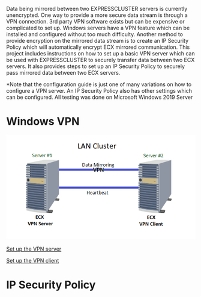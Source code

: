 Data being mirrored between two EXPRESSCLUSTER servers is currently unencrypted. One way to provide a more secure data stream is through a VPN connection. 3rd party VPN software exists but can be expensive or complicated to set up. Windows servers have a VPN feature which can be installed and configured without too much difficulty. Another method to provide encryption on the mirrored data stream is to create an IP Security Policy which will automatically encrypt ECX mirrored communication.  This project includes instructions on how to set up a basic VPN server which can be used with EXPRESSCLUSTER to securely transfer data between two ECX servers. It also provides steps to set up an IP Security Policy to securely pass mirrored data between two ECX servers.   

\*Note that the configuration guide is just one of many variations on how to configure a VPN server. An IP Security Policy also has other settings which can be configured. All testing was done on Microsoft Windows 2019 Server
 

# Windows VPN

![Configuration](ECX%20VPN%20LAN%20Cluster.png)

[Set up the VPN server](https://github.com/EXPRESSCLUSTER/WindowsVPN/blob/master/Set%20up%20VPN%20Server.md)   

[Set up the VPN client](https://github.com/EXPRESSCLUSTER/WindowsVPN/blob/master/Set%20up%20VPN%20client.md)    

# IP Security Policy
